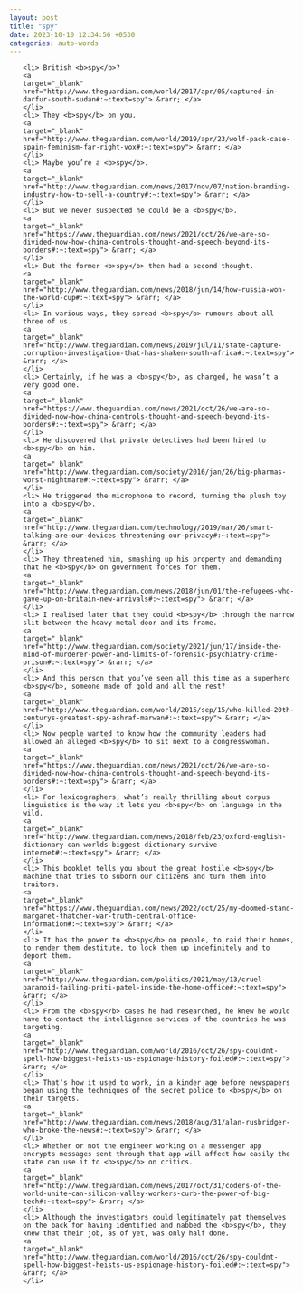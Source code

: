 ```yaml
---
layout: post
title: "spy"
date: 2023-10-10 12:34:56 +0530
categories: auto-words
---
```

<ol>

    <li> British <b>spy</b>?
    <a 
    target="_blank" 
    href="http://www.theguardian.com/world/2017/apr/05/captured-in-darfur-south-sudan#:~:text=spy"> &rarr; </a>
    </li>
    <li> They <b>spy</b> on you.
    <a 
    target="_blank" 
    href="http://www.theguardian.com/world/2019/apr/23/wolf-pack-case-spain-feminism-far-right-vox#:~:text=spy"> &rarr; </a>
    </li>
    <li> Maybe you’re a <b>spy</b>.
    <a 
    target="_blank" 
    href="http://www.theguardian.com/news/2017/nov/07/nation-branding-industry-how-to-sell-a-country#:~:text=spy"> &rarr; </a>
    </li>
    <li> But we never suspected he could be a <b>spy</b>.
    <a 
    target="_blank" 
    href="https://www.theguardian.com/news/2021/oct/26/we-are-so-divided-now-how-china-controls-thought-and-speech-beyond-its-borders#:~:text=spy"> &rarr; </a>
    </li>
    <li> But the former <b>spy</b> then had a second thought.
    <a 
    target="_blank" 
    href="http://www.theguardian.com/news/2018/jun/14/how-russia-won-the-world-cup#:~:text=spy"> &rarr; </a>
    </li>
    <li> In various ways, they spread <b>spy</b> rumours about all three of us.
    <a 
    target="_blank" 
    href="http://www.theguardian.com/news/2019/jul/11/state-capture-corruption-investigation-that-has-shaken-south-africa#:~:text=spy"> &rarr; </a>
    </li>
    <li> Certainly, if he was a <b>spy</b>, as charged, he wasn’t a very good one.
    <a 
    target="_blank" 
    href="https://www.theguardian.com/news/2021/oct/26/we-are-so-divided-now-how-china-controls-thought-and-speech-beyond-its-borders#:~:text=spy"> &rarr; </a>
    </li>
    <li> He discovered that private detectives had been hired to <b>spy</b> on him.
    <a 
    target="_blank" 
    href="http://www.theguardian.com/society/2016/jan/26/big-pharmas-worst-nightmare#:~:text=spy"> &rarr; </a>
    </li>
    <li> He triggered the microphone to record, turning the plush toy into a <b>spy</b>.
    <a 
    target="_blank" 
    href="http://www.theguardian.com/technology/2019/mar/26/smart-talking-are-our-devices-threatening-our-privacy#:~:text=spy"> &rarr; </a>
    </li>
    <li> They threatened him, smashing up his property and demanding that he <b>spy</b> on government forces for them.
    <a 
    target="_blank" 
    href="http://www.theguardian.com/news/2018/jun/01/the-refugees-who-gave-up-on-britain-new-arrivals#:~:text=spy"> &rarr; </a>
    </li>
    <li> I realised later that they could <b>spy</b> through the narrow slit between the heavy metal door and its frame.
    <a 
    target="_blank" 
    href="http://www.theguardian.com/society/2021/jun/17/inside-the-mind-of-murderer-power-and-limits-of-forensic-psychiatry-crime-prison#:~:text=spy"> &rarr; </a>
    </li>
    <li> And this person that you’ve seen all this time as a superhero <b>spy</b>, someone made of gold and all the rest?
    <a 
    target="_blank" 
    href="http://www.theguardian.com/world/2015/sep/15/who-killed-20th-centurys-greatest-spy-ashraf-marwan#:~:text=spy"> &rarr; </a>
    </li>
    <li> Now people wanted to know how the community leaders had allowed an alleged <b>spy</b> to sit next to a congresswoman.
    <a 
    target="_blank" 
    href="https://www.theguardian.com/news/2021/oct/26/we-are-so-divided-now-how-china-controls-thought-and-speech-beyond-its-borders#:~:text=spy"> &rarr; </a>
    </li>
    <li> For lexicographers, what’s really thrilling about corpus linguistics is the way it lets you <b>spy</b> on language in the wild.
    <a 
    target="_blank" 
    href="http://www.theguardian.com/news/2018/feb/23/oxford-english-dictionary-can-worlds-biggest-dictionary-survive-internet#:~:text=spy"> &rarr; </a>
    </li>
    <li> This booklet tells you about the great hostile <b>spy</b> machine that tries to suborn our citizens and turn them into traitors.
    <a 
    target="_blank" 
    href="https://www.theguardian.com/news/2022/oct/25/my-doomed-stand-margaret-thatcher-war-truth-central-office-information#:~:text=spy"> &rarr; </a>
    </li>
    <li> It has the power to <b>spy</b> on people, to raid their homes, to render them destitute, to lock them up indefinitely and to deport them.
    <a 
    target="_blank" 
    href="http://www.theguardian.com/politics/2021/may/13/cruel-paranoid-failing-priti-patel-inside-the-home-office#:~:text=spy"> &rarr; </a>
    </li>
    <li> From the <b>spy</b> cases he had researched, he knew he would have to contact the intelligence services of the countries he was targeting.
    <a 
    target="_blank" 
    href="http://www.theguardian.com/world/2016/oct/26/spy-couldnt-spell-how-biggest-heists-us-espionage-history-foiled#:~:text=spy"> &rarr; </a>
    </li>
    <li> That’s how it used to work, in a kinder age before newspapers began using the techniques of the secret police to <b>spy</b> on their targets.
    <a 
    target="_blank" 
    href="http://www.theguardian.com/news/2018/aug/31/alan-rusbridger-who-broke-the-news#:~:text=spy"> &rarr; </a>
    </li>
    <li> Whether or not the engineer working on a messenger app encrypts messages sent through that app will affect how easily the state can use it to <b>spy</b> on critics.
    <a 
    target="_blank" 
    href="http://www.theguardian.com/news/2017/oct/31/coders-of-the-world-unite-can-silicon-valley-workers-curb-the-power-of-big-tech#:~:text=spy"> &rarr; </a>
    </li>
    <li> Although the investigators could legitimately pat themselves on the back for having identified and nabbed the <b>spy</b>, they knew that their job, as of yet, was only half done.
    <a 
    target="_blank" 
    href="http://www.theguardian.com/world/2016/oct/26/spy-couldnt-spell-how-biggest-heists-us-espionage-history-foiled#:~:text=spy"> &rarr; </a>
    </li>
